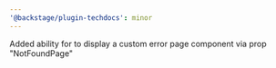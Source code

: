 ```yaml
---
'@backstage/plugin-techdocs': minor
---
```


Added ability for <TechDocsPage /> to display a custom error page component via prop "NotFoundPage"

